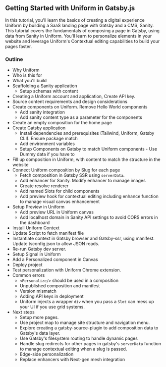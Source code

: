 ## Getting Started with Uniform in Gatsby.js

In this tutorial, you'll learn the basics of creating a digital experience Uniform by building a SaaS landing page with Gatsby and a CMS, Sanity. This tutorial covers the fundamentals of composing a page in Gatsby, using data from Sanity in Uniform.
You'll learn to personalize elements in your website and leverage Uniform's Contextual editing capabilities to build your pages faster.

### Outline

- Why Uniform
- Who is this for
- What you'll build
- Scaffolding a Sanity application
  - Setup schemas with content
- Creating a Uniform account and application, Create API key.
- Source content requirements and design considerations
- Create components on Uniform. Remove Hello World components
  - Add sanity integration
  - Add sanity content type as a parameter for the components
- Create an empty composition for the home page
- Create Gatsby application
  - Install dependencies and prerequisites (Tailwind, Uniform, Gatsby CLI). Ensure package match
  - Add environment variables
  - Setup Components on Gatsby to match Uniform components - Use Dummy data if you have to
- Fill up composition in Uniform, with content to match the structure in the website
- Connect Uniform composition by Slug for each page
  - Fetch composition in Gatsby SSR using `serverData`.
  - Add enhancer for Sanity. Modify enhancer to manage images
  - Create resolve renderer
  - Add named Slots for child components
  - Add preview hook for contextual editing including enhance function to manage visual canvas enhancement
- Setup Preview in Uniform
  - Add preview URL in Uniform canvas
  - Add localhost domain in Sanity API settings to avoid CORS errors in the dashboard
- Install Uniform Context
- Update Script to fetch manifest file
- Instantiate context in Gatsby browser and Gatsby-ssr, using manifest. Update tsconfig.json to allow JSON reads.
- Re-run Gatsby dev server.
- Setup Signal in Uniform
- Add a Personalized component in Canvas
- Deploy project
- Test personalization with Uniform Chrome extension.
- Common errors
  - `<Personalize/>` should be used in a composition
  - Unpublished composition and manifest
  - Version mismatch
  - Adding API keys in deployment
  - Uniform injects a wrapper `div` when you pass a `Slot` can mess up your UI if you use grid systems.
- Next steps
  - Setup more pages.
  - Use project map to manage site structure and navigation menu.
  - Explore creating a gatsby-source-plugin to add composition data to Gatsby's data layer.
  - Use Gatsby's filesystem routing to handle dynamic pages
  - Handle slug redirects for other pages in gatsby's `serverData` function to manage contextual editing when a slug is passed.
  - Edge-side personalization
  - Replace enhancers with Next-gen mesh integration
